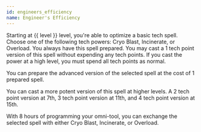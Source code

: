 ```yaml
---
id: engineers_efficiency
name: Engineer's Efficiency
---
```

Starting at {{ level }} level, you're able to optimize a basic tech spell. Choose one of the following
tech powers: Cryo Blast, Incinerate, or Overload. You always have this spell prepared. You may cast a 1 tech point version
of this spell without expending any tech points. If you cast the power at a high level, you must spend all tech points as normal.

You can prepare the advanced version of the selected spell at the cost of 1 prepared spell.

You can cast a more potent version of this spell at higher levels. A 2 tech point version at 7th,
3 tech point version at 11th, and 4 tech point version at 15th.

With 8 hours of programming your omni-tool, you can exchange the selected spell with either Cryo Blast, Incinerate, or Overload.
 
